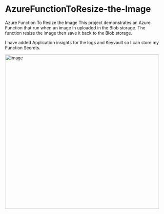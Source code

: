 # AzureFunctionToResize-the-Image
Azure Function To Resize the Image
This project demonstrates an Azure Function that run when an image in uploaded in the Blob storage. The function resize the image then save it back to the Blob storage.

I have added Application insights for the logs and Keyvault so I can store my Function Secrets.

<img width="504" alt="image" src="https://user-images.githubusercontent.com/30771683/221889616-7429569a-3e7e-431d-933c-18ae81d31d3c.png">
